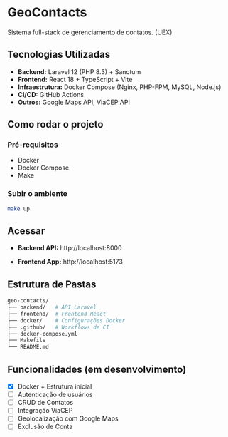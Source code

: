 # GeoContacts

Sistema full-stack de gerenciamento de contatos. (UEX)

## Tecnologias Utilizadas
- **Backend:** Laravel 12 (PHP 8.3) + Sanctum
- **Frontend:** React 18 + TypeScript + Vite
- **Infraestrutura:** Docker Compose (Nginx, PHP-FPM, MySQL, Node.js)
- **CI/CD:** GitHub Actions
- **Outros:** Google Maps API, ViaCEP API

## Como rodar o projeto

### Pré-requisitos
- Docker
- Docker Compose
- Make

### Subir o ambiente
```bash
make up
```

## Acessar

- **Backend API:** http://localhost:8000

- **Frontend App:** http://localhost:5173


## Estrutura de Pastas

```bash
geo-contacts/
├── backend/   # API Laravel
├── frontend/  # Frontend React
├── docker/    # Configurações Docker
├── .github/   # Workflows de CI
├── docker-compose.yml
├── Makefile
└── README.md

```

## Funcionalidades (em desenvolvimento)
- [x] Docker + Estrutura inicial
- [ ] Autenticação de usuários
- [ ] CRUD de Contatos
- [ ] Integração ViaCEP
- [ ] Geolocalização com Google Maps
- [ ] Exclusão de Conta
